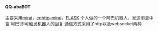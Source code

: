 #### QQ-abaBOT
主要采用[mirai](https://github.com/mamoe/mirai)，[cqhttp-mirai](https://github.com/yyuueexxiinngg/cqhttp-mirai)，[FLASK](https://github.com/pallets/flask)
个人做的一个阿巴机器人，发送消息中含‘阿巴’即可触发机器人的回复
通信方式采用了http以及websocket两种
